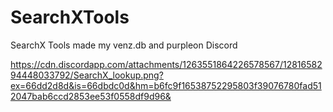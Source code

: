 # SearchXTools
SearchX Tools made my venz.db and purpleon Discord

https://cdn.discordapp.com/attachments/1263551864226578567/1281658294448033792/SearchX_lookup.png?ex=66dd2d8d&is=66dbdc0d&hm=b6fc9f16538752295803f39076780fad512047bab6ccd2853ee53f0558df9d96&
